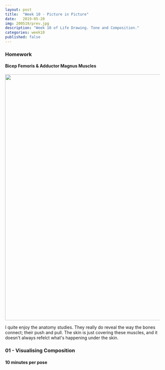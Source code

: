 ```yaml
---
layout: post
title:  "Week 10 - Picture in Picture"
date:   2019-05-20
img: 200519/prev.jpg
description: "Week 10 of Life Drawing. Tone and Composition."
categories: week10
published: false
---
```


### Homework
#### Bicep Femoris & Adductor Magnus Muscles

<p align="center">
    <img src="/dogeings/assets/img/200519/20.5-h1.jpg" width="800"/>
</p>

I quite enjoy the anatomy studies. They really do reveal the way the bones connect; their push and pull. The skin is just covering these muscles, and it doesn't always refelct what's happening under the skin.

### 01 - Visualising Composition
#### 10 minutes per pose